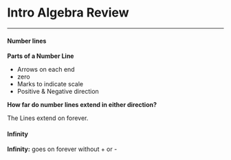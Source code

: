 # Intro Algebra Review
***

#### Number lines
**Parts of a Number Line**

* Arrows on each end
* zero
* Marks to indicate scale
* Positive & Negative direction

**How far do number lines extend in either direction?**

The Lines extend on forever.

#### Infinity

**Infinity:** goes on forever without + or - 

 


